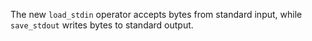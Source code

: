 The new `load_stdin` operator accepts bytes from standard input, while `save_stdout`
writes bytes to standard output.
